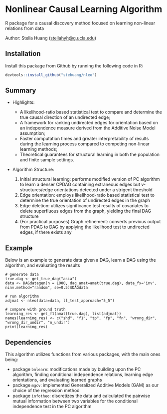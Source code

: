 

# Nonlinear Causal Learning Algorithm

R package for a causal discovery method focused on learning non-linear relations from data

Author: Stella Huang (stellahyh@g.ucla.edu)

## Installation

Install this package from Github by running the following code in R:

```r
devtools::install_github("stehuang/nleo")
```

## Summary

- Highlights: 

	- A likelihood-ratio based statistical test to compare and determine the true causal direction of an undirected edge;
	- A framework for ranking undirected edges for orientation based on an independence measure derived from the Additive Noise Model assumption;
	- Faster computation times and greater interpretability of results during the learning process compared to competing non-linear learning methods;
	- Theoretical guarantees for structural learning in both the population and finite sample settings.


- Algorithm Structure:

	1. Initial structural learning: performs modified version of PC algorithm to learn a denser CPDAG containing extraneous edges but v-structures/edge orientations detected under a strigent threshold
	2. Edge orientation: employs likelihood-ratio based statistical test to determine the true orientation of undirected edges in the graph
	3. Edge deletion: utilizes significance test results of covariates to delete superfluous edges from the graph, yielding the final DAG structure
	4. (For practical purposes) Graph refinement: converts previous output from PDAG to DAG by applying the likelihood test to undirected edges, if there exists any


## Example

Below is an example to generate data given a DAG, learn a DAG using the algorithm, and evaluating the results

```{r}
# generate data
true.dag <- get_true_dag("asia")
data <- DAGdatagen(n = 1000, dag_amat=amat(true.dag), data_fx='inv', ninv.method="random", se=0.5)$DAGdata

# run algorithm
adjmat <- nleo(data=data, ll_test_approach="5_5")

# compare with ground truth
learning_res <- get_f1(amat(true.dag), list(adjmat))
names(learning_res) <- c("shd", "f1", "tp", "fp", "fn", "wrong_dir", "wrong_dir_undir", "n_undir")
print(learning_res)
```

## Dependencies

This algorithm utilizes functions from various packages, with the main ones being:

- package `bnlearn`: modifications made by building upon the PC algorithm, finding conditional independence relations, learning edge orientations, and evaluating learned graphs
- package `mgcv`: implemented Generalized Additive Models (GAM) as our choice of the regression method
- package `infotheo`: discretizes the data and calculated the pairwise mutual information between two variables for the conditional independence test in the PC algorithm







